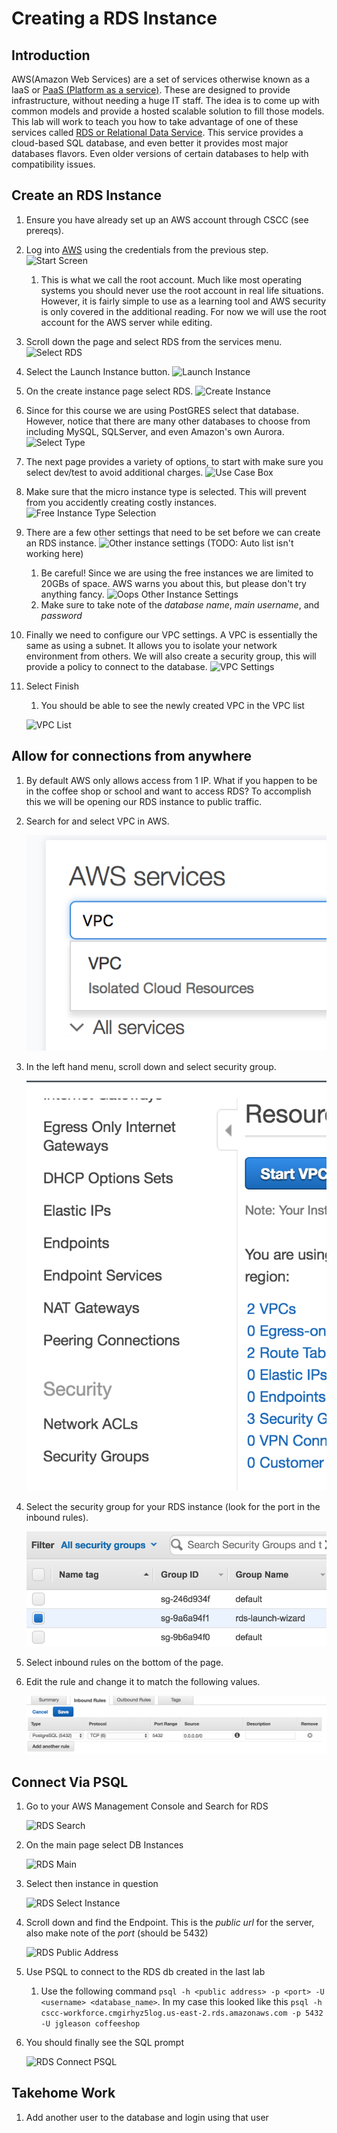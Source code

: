 # Creating a RDS Instance #

## Introduction ##

AWS(Amazon Web Services) are a set of services otherwise known as a IaaS or [PaaS (Platform as a service)](https://en.wikipedia.org/wiki/Platform_as_a_service). These are designed to provide infrastructure, without needing a huge IT staff. The idea is to come up with common models and provide a hosted scalable solution to fill those models. This lab will work to teach you how to take advantage of one of these services called [RDS or Relational Data Service](https://aws.amazon.com/rds/). This service provides a cloud-based SQL database, and even better it provides most major databases flavors. Even older versions of certain databases to help with compatibility issues.

## Create an RDS Instance ##

1. Ensure you have already set up an AWS account through CSCC (see prereqs).
1. Log into [AWS](https://aws.amazon.com) using the credentials from the previous step.
    ![Start Screen](./resources/start_screen.png "Start Screen")
    1. This is what we call the root account. Much like most operating systems you should never use the root account in real life situations. However, it is fairly simple to use as a learning tool and AWS security is only covered in the additional reading. For now we will use the root account for the AWS server while editing.
1. Scroll down the page and select RDS from the services menu.
    ![Select RDS](./resources/Select_RDS_Screen_Small.png "Select RDS")
1. Select the Launch Instance button.
    ![Launch Instance](./resources/Instance_List_Page_Before.png "Launch Instance")
1. On the create instance page select RDS.
    ![Create Instance](./resources/Create_Instance_Page.png "Create Instance")
1. Since for this course we are using PostGRES select that database. However, notice that there are many other databases to choose from including MySQL, SQLServer, and even Amazon's own Aurora. 
    ![Select Type](./resources/Select_DB_Type.png "Select DB Type")
1. The next page provides a variety of options, to start with make sure you select dev/test to avoid additional charges.
    ![Use Case Box](./resources/AWS_Use_Case_Box.png "Use Case Box")
1. Make sure that the micro instance type is selected. This will prevent from you accidently creating costly instances.
    ![Free Instance Type Selection](./resources/Free_Tier_Instance_Select.png "Free Instance Type Selection")
1. There are a few other settings that need to be set before we can create an RDS instance.
    ![Other instance settings](./resources/Free_Tier_Extra_Settings.png "Other instance settings")
    (TODO: Auto list isn't working here)
    1. Be careful! Since we are using the free instances we are limited to 20GBs of space. AWS warns you about this, but please don't try anything fancy.
        ![Oops Other Instance Settings](./resources/Free_Tier_Must_Be_Sub_20.png "Oops Other Instance Settings")  
    2. Make sure to take note of the *database name*, *main username*, and *password*  
10. Finally we need to configure our VPC settings. A VPC is essentially the same as using a subnet. It allows you to isolate your network environment from others. We will also create a security group, this will provide a policy to connect to the database.
    ![VPC Settings](./resources/VPC_Settings_RDS.png "VPC Settings")
11. Select Finish
    1. You should be able to see the newly created VPC in the VPC list
    
    ![VPC List](./resources/Working_VPC_List.png "VPC List")

## Allow for connections from anywhere ##

1. By default AWS only allows access from 1 IP. What if you happen to be in the coffee shop or school and want to access RDS? To accomplish this we will be opening our RDS instance to public traffic.
1. Search for and select VPC in AWS.

    ![VPC Search](./resources/AWS_VPC_SEARCH.png "VPC search")

1. In the left hand menu, scroll down and select security group.

    ![Security Group](./resources/AWS_sec_grps.png "Security Group")

1. Select the security group for your RDS instance (look for the port in the inbound rules).

    ![Security Group Selected](./resources/aws_rds_select_grp.png "RDS Security Group")

1. Select inbound rules on the bottom of the page.

1. Edit the rule and change it to match the following values.

    ![Input rule](./resources/aws_inbound_rule.png "Inbound rule")

## Connect Via PSQL ##

1. Go to your AWS Management Console and Search for RDS

    ![RDS Search](./resources/RDS_Search_AWS.png)

2. On the main page select DB Instances

    ![RDS Main](./resources/RDS_main_open_instance.png)

3. Select then instance in question

    ![RDS Select Instance](./resources/RDS_select_instance.png)

4. Scroll down and find the Endpoint. This is the *public url* for the server, also make note of the *port* (should be 5432)

    ![RDS Public Address](./resources/RDS_Public_Address.png)

5. Use PSQL to connect to the RDS db  created in the last lab
    1. Use the following command `psql -h <public address> -p <port> -U <username> <database_name>`. In my case this looked like this `psql -h cscc-workforce.cmgirhyz5log.us-east-2.rds.amazonaws.com -p 5432 -U jgleason coffeeshop`<a name="connect-psql"></a>

6. You should finally see the SQL prompt

    ![RDS Connect PSQL](./resources/RDS_Connect_PSQL.png)

## Takehome Work

1. Add another user to the database and login using that user



